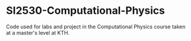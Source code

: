 # SI2530-Computational-Physics
Code used for labs and project in the Computational Physics course taken at a master's level at KTH.
